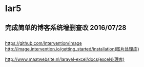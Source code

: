 # lar5

## 完成简单的博客系统增删查改 2016/07/28

## 
https://github.com/Intervention/image
http://image.intervention.io/getting_started/installation(图片处理库)

http://www.maatwebsite.nl/laravel-excel/docs(excel处理库)
